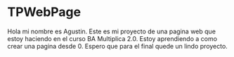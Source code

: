 # TPWebPage
Hola mi nombre es Agustin. Este es mi proyecto de una pagina web que estoy haciendo en el curso BA Multiplica 2.0.
Estoy aprendiendo a como crear una pagina desde 0.
Espero que para el final quede un lindo proyecto.
